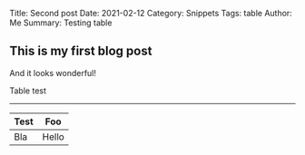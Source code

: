 Title: Second post
Date: 2021-02-12
Category: Snippets
Tags: table
Author: Me
Summary: Testing table

## This is my first blog post
And it looks wonderful!

Table test
-----  ------
Test | Foo
---- | -----
Bla  | Hello
